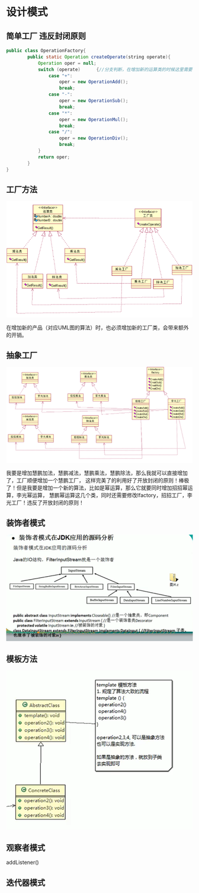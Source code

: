 # 设计模式
## 简单工厂 违反封闭原则
```java
public class OperationFactory{
        public static Operation createOperate(string operate){
            Operation oper = null;
            switch (operate)      {//分支判断，在增加新的运算类的时候这里需要修改，违背了开放封闭原则
                case "+":
                    oper = new OperationAdd();
                    break;
                case "-":
                    oper = new OperationSub();
                    break;
                case "*":
                    oper = new OperationMul();
                    break;
                case "/":
                    oper = new OperationDiv();
                    break;
            }
            return oper;
        }    
}
```
## 工厂方法
![designPatterns-factory](../images/designPatterns-factory.PNG)

在增加新的产品（对应UML图的算法）时，也必须增加新的工厂类，会带来额外的开销。
## 抽象工厂
![designPatterns-abstractFactory](../images/designPatterns-abstractFactory.PNG)

我要是增加慧鹏加法，慧鹏减法，慧鹏乘法，慧鹏除法，那么我就可以直接增加了，工厂顺便增加一个慧鹏工厂，
这样完美了的利用好了开放封闭的原则！棒极了！但是我要是增加一个新的算法，比如是幂运算，那么它就要同时增加招招幂运算，李光幂运算，
慧鹏幂运算这几个类，同时还需要修改Ifactory，招招工厂，李光工厂！违反了开放封闭的原则！

## 装饰者模式
![decorator-pattern](../images/decorator-pattern.PNG)

## 模板方法
![template-pattern](../images/template-pattern.PNG)

## 观察者模式
addListener()

## 迭代器模式




